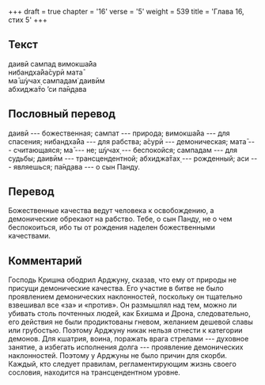 +++
draft = true
chapter = '16'
verse = '5'
weight = 539
title = 'Глава 16, стих 5'
+++
## Текст

даивӣ сампад вимокша̄йа  
нибандха̄йа̄сурӣ мата̄  
ма̄ ш́учах̣ сампадам̇ даивӣм  
абхиджа̄то ’си па̄н̣д̣ава

## Пословный перевод

даивӣ --- божественная; сампат --- природа; вимокша̄йа --- для спасения;
нибандха̄йа --- для рабства; а̄сурӣ --- демоническая; мата̄ ---
считающаяся; ма̄ --- не; ш́учах̣ --- беспокойся; сампадам --- для судьбы;
даивӣм --- трансцендентной; абхиджа̄тах̣ --- рожденный; аси --- являешься;
па̄н̣д̣ава --- о сын Панду.

## Перевод

Божественные качества ведут человека к освобождению, а демонические
обрекают на рабство. Тебе, о сын Панду, не о чем беспокоиться, ибо ты от
рождения наделен божественными качествами.

## Комментарий

Господь Кришна ободрил Арджуну, сказав, что ему от природы не присущи
демонические качества. Его участие в битве не было проявлением
демонических наклонностей, поскольку он тщательно взвешивал все «за» и
«против». Он размышлял над тем, можно ли убивать столь почтенных людей,
как Бхишма и Дрона, следовательно, его действия не были продиктованы
гневом, желанием дешевой славы или грубостью. Поэтому Арджуну никак
нельзя отнести к категории демонов. Для кшатрия, воина, поражать врага
стрелами --- духовное занятие, а избегать исполнения долга ---
проявление демонических наклонностей. Поэтому у Арджуны не было причин
для скорби. Каждый, кто следует правилам, регламентирующим жизнь своего
сословия, находится на трансцендентном уровне.
